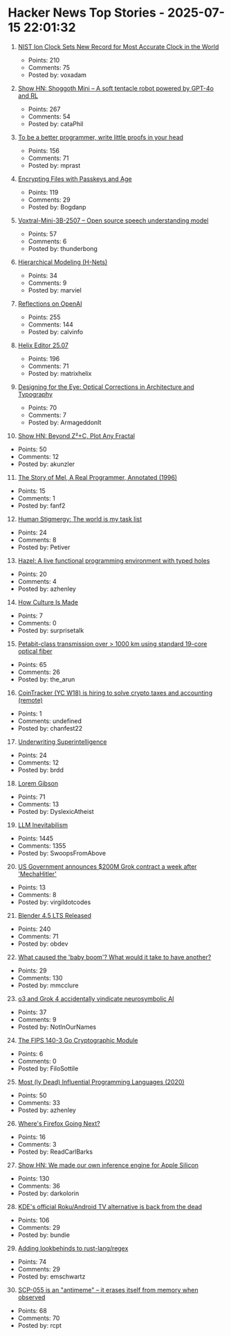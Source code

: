 # Hacker News Top Stories - 2025-07-15 22:01:32

1. [NIST Ion Clock Sets New Record for Most Accurate Clock in the World](https://www.nist.gov/news-events/news/2025/07/nist-ion-clock-sets-new-record-most-accurate-clock-world)
   - Points: 210
   - Comments: 75
   - Posted by: voxadam

2. [Show HN: Shoggoth Mini – A soft tentacle robot powered by GPT-4o and RL](https://www.matthieulc.com/posts/shoggoth-mini)
   - Points: 267
   - Comments: 54
   - Posted by: cataPhil

3. [To be a better programmer, write little proofs in your head](https://the-nerve-blog.ghost.io/to-be-a-better-programmer-write-little-proofs-in-your-head/)
   - Points: 156
   - Comments: 71
   - Posted by: mprast

4. [Encrypting Files with Passkeys and Age](https://words.filippo.io/passkey-encryption/)
   - Points: 119
   - Comments: 29
   - Posted by: Bogdanp

5. [Voxtral-Mini-3B-2507 – Open source speech understanding model](https://huggingface.co/mistralai/Voxtral-Mini-3B-2507)
   - Points: 57
   - Comments: 6
   - Posted by: thunderbong

6. [Hierarchical Modeling (H-Nets)](https://cartesia.ai/blog/hierarchical-modeling)
   - Points: 34
   - Comments: 9
   - Posted by: marviel

7. [Reflections on OpenAI](https://calv.info/openai-reflections)
   - Points: 255
   - Comments: 144
   - Posted by: calvinfo

8. [Helix Editor 25.07](https://helix-editor.com/news/release-25-07-highlights/)
   - Points: 196
   - Comments: 71
   - Posted by: matrixhelix

9. [Designing for the Eye: Optical Corrections in Architecture and Typography](https://www.nubero.ch/blog/015/)
   - Points: 70
   - Comments: 7
   - Posted by: ArmageddonIt

10. [Show HN: Beyond Z²+C, Plot Any Fractal](https://www.juliascope.com/)
   - Points: 50
   - Comments: 12
   - Posted by: akunzler

11. [The Story of Mel, A Real Programmer, Annotated (1996)](https://users.cs.utah.edu/~elb/folklore/mel-annotated/mel-annotated.html)
   - Points: 15
   - Comments: 1
   - Posted by: fanf2

12. [Human Stigmergy: The world is my task list](https://aethermug.com/posts/human-stigmergy)
   - Points: 24
   - Comments: 8
   - Posted by: Petiver

13. [Hazel: A live functional programming environment with typed holes](https://github.com/hazelgrove/hazel)
   - Points: 20
   - Comments: 4
   - Posted by: azhenley

14. [How Culture Is Made](https://www.metalabel.com/studio/release-strategies/how-culture-is-made)
   - Points: 7
   - Comments: 0
   - Posted by: surprisetalk

15. [Petabit-class transmission over > 1000 km using standard 19-core optical fiber](https://www.nict.go.jp/en/press/2025/05/29-1.html)
   - Points: 65
   - Comments: 26
   - Posted by: the_arun

16. [CoinTracker (YC W18) is hiring to solve crypto taxes and accounting (remote)](undefined)
   - Points: 1
   - Comments: undefined
   - Posted by: chanfest22

17. [Underwriting Superintelligence](https://underwriting-superintelligence.com/)
   - Points: 24
   - Comments: 12
   - Posted by: brdd

18. [Lorem Gibson](http://loremgibson.com/)
   - Points: 71
   - Comments: 13
   - Posted by: DyslexicAtheist

19. [LLM Inevitabilism](https://tomrenner.com/posts/llm-inevitabilism/)
   - Points: 1445
   - Comments: 1355
   - Posted by: SwoopsFromAbove

20. [US Government announces $200M Grok contract a week after 'MechaHitler'](https://www.theverge.com/news/706855/grok-mechahitler-xai-defense-department-contract)
   - Points: 13
   - Comments: 8
   - Posted by: virgildotcodes

21. [Blender 4.5 LTS Released](https://www.blender.org/download/releases/4-5/)
   - Points: 240
   - Comments: 71
   - Posted by: obdev

22. [What caused the 'baby boom'? What would it take to have another?](https://www.derekthompson.org/p/what-caused-the-baby-boom-what-would)
   - Points: 29
   - Comments: 130
   - Posted by: mmcclure

23. [o3 and Grok 4 accidentally vindicate neurosymbolic AI](https://garymarcus.substack.com/p/how-o3-and-grok-4-accidentally-vindicated)
   - Points: 37
   - Comments: 9
   - Posted by: NotInOurNames

24. [The FIPS 140-3 Go Cryptographic Module](https://go.dev/blog/fips140)
   - Points: 6
   - Comments: 0
   - Posted by: FiloSottile

25. [Most (ly Dead) Influential Programming Languages (2020)](https://www.hillelwayne.com/post/influential-dead-languages/)
   - Points: 50
   - Comments: 33
   - Posted by: azhenley

26. [Where's Firefox Going Next?](https://connect.mozilla.org/t5/discussions/where-s-firefox-going-next-you-tell-us/m-p/100698#M39094)
   - Points: 16
   - Comments: 3
   - Posted by: ReadCarlBarks

27. [Show HN: We made our own inference engine for Apple Silicon](https://github.com/trymirai/uzu)
   - Points: 130
   - Comments: 36
   - Posted by: darkolorin

28. [KDE's official Roku/Android TV alternative is back from the dead](https://www.neowin.net/news/kdes-android-tv-alternative-plasma-bigscreen-rises-from-the-dead-with-a-better-ui/)
   - Points: 106
   - Comments: 29
   - Posted by: bundie

29. [Adding lookbehinds to rust-lang/regex](https://systemf.epfl.ch/blog/rust-regex-lookbehinds/)
   - Points: 74
   - Comments: 29
   - Posted by: emschwartz

30. [SCP-055 is an "antimeme" – it erases itself from memory when observed](https://scp-wiki.wikidot.com/scp-055)
   - Points: 68
   - Comments: 70
   - Posted by: rcpt

